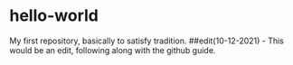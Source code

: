 # hello-world
My first repository, basically to satisfy tradition. 
##edit(10-12-2021) - This would be an edit, following along with the github guide. 
